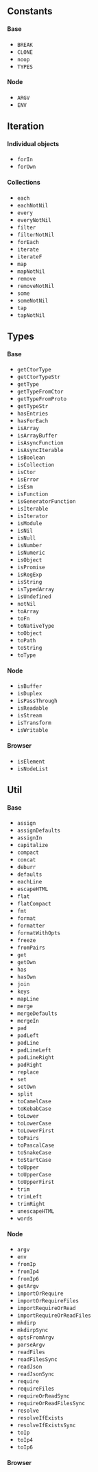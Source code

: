 ## Constants
#### Base
* `BREAK`
* `CLONE`
* `noop`
* `TYPES`
#### Node
* `ARGV`
* `ENV`

## Iteration
#### Individual objects
* `forIn`
* `forOwn`
#### Collections
* `each`
* `eachNotNil`
* `every`
* `everyNotNil`
* `filter`
* `filterNotNil`
* `forEach`
* `iterate`
* `iterateF`
* `map`
* `mapNotNil`
* `remove`
* `removeNotNil`
* `some`
* `someNotNil`
* `tap`
* `tapNotNil`

## Types
#### Base
* `getCtorType`
* `getCtorTypeStr`
* `getType`
* `getTypeFromCtor`
* `getTypeFromProto`
* `getTypeStr`
* `hasEntries`
* `hasForEach`
* `isArray`
* `isArrayBuffer`
* `isAsyncFunction`
* `isAsyncIterable`
* `isBoolean`
* `isCollection`
* `isCtor`
* `isError`
* `isEsm`
* `isFunction`
* `isGeneratorFunction`
* `isIterable`
* `isIterator`
* `isModule`
* `isNil`
* `isNull`
* `isNumber`
* `isNumeric`
* `isObject`
* `isPromise`
* `isRegExp`
* `isString`
* `isTypedArray`
* `isUndefined`
* `notNil`
* `toArray`
* `toFn`
* `toNativeType`
* `toObject`
* `toPath`
* `toString`
* `toType`
#### Node
* `isBuffer`
* `isDuplex`
* `isPassThrough`
* `isReadable`
* `isStream`
* `isTransform`
* `isWritable`
#### Browser
* `isElement`
* `isNodeList`

## Util
#### Base
* `assign`
* `assignDefaults`
* `assignIn`
* `capitalize`
* `compact`
* `concat`
* `deburr`
* `defaults`
* `eachLine`
* `escapeHTML`
* `flat`
* `flatCompact`
* `fmt`
* `format`
* `formatter`
* `formatWithOpts`
* `freeze`
* `fromPairs`
* `get`
* `getOwn`
* `has`
* `hasOwn`
* `join`
* `keys`
* `mapLine`
* `merge`
* `mergeDefaults`
* `mergeIn`
* `pad`
* `padLeft`
* `padLine`
* `padLineLeft`
* `padLineRight`
* `padRight`
* `replace`
* `set`
* `setOwn`
* `split`
* `toCamelCase`
* `toKebabCase`
* `toLower`
* `toLowerCase`
* `toLowerFirst`
* `toPairs`
* `toPascalCase`
* `toSnakeCase`
* `toStartCase`
* `toUpper`
* `toUpperCase`
* `toUpperFirst`
* `trim`
* `trimLeft`
* `trimRight`
* `unescapeHTML`
* `words`
#### Node
* `argv`
* `env`
* `fromIp`
* `fromIp4`
* `fromIp6`
* `getArgv`
* `importOrRequire`
* `importOrRequireFiles`
* `importRequireOrRead`
* `importRequireOrReadFiles`
* `mkdirp`
* `mkdirpSync`
* `optsFromArgv`
* `parseArgv`
* `readFiles`
* `readFilesSync`
* `readJson`
* `readJsonSync`
* `require`
* `requireFiles`
* `requireOrReadSync`
* `requireOrReadFilesSync`
* `resolve`
* `resolveIfExists`
* `resolveIfExistsSync`
* `toIp`
* `toIp4`
* `toIp6`
#### Browser
